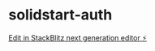 # solidstart-auth

[Edit in StackBlitz next generation editor ⚡️](https://stackblitz.com/~/github.com/sh1man999/solidstart-auth)